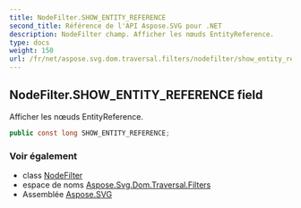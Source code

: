 ```yaml
---
title: NodeFilter.SHOW_ENTITY_REFERENCE
second_title: Référence de l'API Aspose.SVG pour .NET
description: NodeFilter champ. Afficher les nœuds EntityReference.
type: docs
weight: 150
url: /fr/net/aspose.svg.dom.traversal.filters/nodefilter/show_entity_reference/
---
```

## NodeFilter.SHOW_ENTITY_REFERENCE field

Afficher les nœuds EntityReference.

```csharp
public const long SHOW_ENTITY_REFERENCE;
```

### Voir également

* class [NodeFilter](../)
* espace de noms [Aspose.Svg.Dom.Traversal.Filters](../../nodefilter/)
* Assemblée [Aspose.SVG](../../../)


